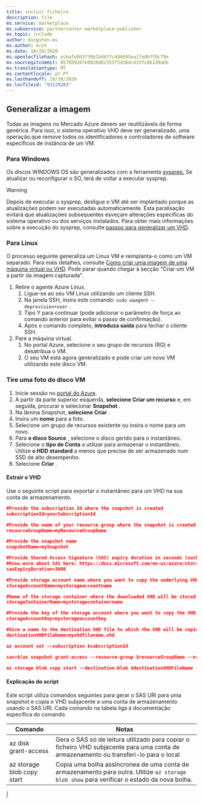 ```yaml
---
title: incluir ficheiro
description: file
ms.service: marketplace
ms.subservice: partnercenter-marketplace-publisher
ms.topic: include
author: mingshen-ms
ms.author: krsh
ms.date: 10/20/2020
ms.openlocfilehash: ecbafe0d3f39b1bd6f7c494695ea17e067f0c79e
ms.sourcegitcommit: 857859267e0820d0c555f5438dc415fc861d9a6b
ms.translationtype: MT
ms.contentlocale: pt-PT
ms.lasthandoff: 10/30/2020
ms.locfileid: "93129283"
---
```

## <a name="generalize-the-image"></a>Generalizar a imagem

Todas as imagens no Mercado Azure devem ser reutilizáveis de forma genérica. Para isso, o sistema operativo VHD deve ser generalizado, uma operação que remove todos os identificadores e controladores de software específicos de instância de um VM.

### <a name="for-windows"></a>Para Windows

Os discos WINDOWS OS são generalizados com a ferramenta [sysprep.](/windows-hardware/manufacture/desktop/sysprep--system-preparation--overview) Se atualizar ou reconfigurar o SO, terá de voltar a executar sysprep.

> [!WARNING]
> Depois de executar o sysprep, desligue o VM até ser implantado porque as atualizações podem ser executadas automaticamente. Esta paralisação evitará que atualizações subsequentes esveçam alterações específicas do sistema operativo ou dos serviços instalados. Para obter mais informações sobre a execução do sysprep, consulte [passos para generalizar um VHD](../../virtual-machines/windows/capture-image-resource.md#generalize-the-windows-vm-using-sysprep).

### <a name="for-linux"></a>Para Linux

O processo seguinte generaliza um Linux VM e reimplanta-o como um VM separado. Para mais detalhes, consulte [Como criar uma imagem de uma máquina virtual ou VHD](../../virtual-machines/linux/capture-image.md). Pode parar quando chegar à secção "Criar um VM a partir da imagem capturada".

1. Retire o agente Azure Linux.
    1. Ligue-se ao seu VM Linux utilizando um cliente SSH.
    2. Na janela SSH, insira este comando: `sudo waagent –deprovision+user` .
    3. Tipo Y para continuar (pode adicionar o parâmetro de força ao comando anterior para evitar o passo de confirmação).
    4. Após o comando completo, **introduza saída** para fechar o cliente SSH.
2. Pare a máquina virtual.
    1. No portal Azure, selecione o seu grupo de recursos (RG) e desatribua o VM.
    2. O seu VM está agora generalizado e pode criar um novo VM utilizando este disco VM.

### <a name="take-a-snapshot-of-the-vm-disk"></a>Tire uma foto do disco VM

1. Inicie sessão no [portal do Azure](https://ms.portal.azure.com/).
2. A partir da parte superior esquerda, **selecione Criar um recurso** e, em seguida, procurar e selecionar **Snapshot** .
3. Na lâmina Snapshot,  **selecione Criar** .
4. Insira um **nome** para a foto.
5. Selecione um grupo de recursos existente ou insira o nome para um novo.
6. Para **o disco Source** , selecione o disco gerido para o instantâneo.
7. Selecione o **tipo de Conta** a utilizar para armazenar o instantâneo. Utilize **o HDD standard** a menos que precise de ser armazenado num SSD de alto desempenho.
8. Selecione **Criar** .

#### <a name="extract-the-vhd"></a>Extrair o VHD

Use o seguinte script para exportar o instantâneo para um VHD na sua conta de armazenamento.

```JSON
#Provide the subscription Id where the snapshot is created
subscriptionId=yourSubscriptionId

#Provide the name of your resource group where the snapshot is created
resourceGroupName=myResourceGroupName

#Provide the snapshot name
snapshotName=mySnapshot

#Provide Shared Access Signature (SAS) expiry duration in seconds (such as 3600)
#Know more about SAS here: https://docs.microsoft.com/en-us/azure/storage/storage-dotnet-shared-access-signature-part-1
sasExpiryDuration=3600

#Provide storage account name where you want to copy the underlying VHD file. 
storageAccountName=mystorageaccountname

#Name of the storage container where the downloaded VHD will be stored.
storageContainerName=mystoragecontainername

#Provide the key of the storage account where you want to copy the VHD 
storageAccountKey=mystorageaccountkey

#Give a name to the destination VHD file to which the VHD will be copied.
destinationVHDFileName=myvhdfilename.vhd

az account set --subscription $subscriptionId

sas=$(az snapshot grant-access --resource-group $resourceGroupName --name $ snapshotName --duration-in-seconds $sasExpiryDuration --query [accessSas] -o tsv)

az storage blob copy start --destination-blob $destinationVHDFileName --destination-container $storageContainerName --account-name $storageAccountName --account-key $storageAccountKey --source-uri $sas
```

#### <a name="script-explanation"></a>Explicação do script

Este script utiliza comandos seguintes para gerar o SAS URI para uma snapshot e copia o VHD subjacente a uma conta de armazenamento usando o SAS URI. Cada comando na tabela liga à documentação específica do comando.

| Comando | Notas |
| --- | --- |
| az disk grant-access | Gera o SAS só de leitura utilizado para copiar o ficheiro VHD subjacente para uma conta de armazenamento ou transferi-lo para o local
| az storage blob copy start | Copia uma bolha assíncronea de uma conta de armazenamento para outra. Utilize `az storage blob show` para verificar o estado da nova bolha. |
|